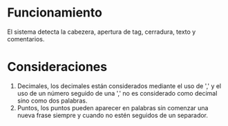 # Funcionamiento
El sistema detecta la cabezera, apertura de tag, cerradura, texto y comentarios.
# Consideraciones
1. Decimales, los decimales están considerados mediante el uso de ',' y el uso de un número seguido de una ',' no es considerado como decimal sino como dos palabras.
2. Puntos, los puntos pueden aparecer en palabras sin comenzar una nueva frase siempre y cuando no estén seguidos de un separador.